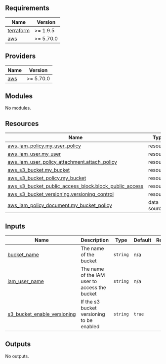## Requirements

| Name | Version |
|------|---------|
| <a name="requirement_terraform"></a> [terraform](#requirement\_terraform) | >= 1.9.5 |
| <a name="requirement_aws"></a> [aws](#requirement\_aws) | >= 5.70.0 |

## Providers

| Name | Version |
|------|---------|
| <a name="provider_aws"></a> [aws](#provider\_aws) | >= 5.70.0 |

## Modules

No modules.

## Resources

| Name | Type |
|------|------|
| [aws_iam_policy.my_user_policy](https://registry.terraform.io/providers/hashicorp/aws/latest/docs/resources/iam_policy) | resource |
| [aws_iam_user.my_user](https://registry.terraform.io/providers/hashicorp/aws/latest/docs/resources/iam_user) | resource |
| [aws_iam_user_policy_attachment.attach_policy](https://registry.terraform.io/providers/hashicorp/aws/latest/docs/resources/iam_user_policy_attachment) | resource |
| [aws_s3_bucket.my_bucket](https://registry.terraform.io/providers/hashicorp/aws/latest/docs/resources/s3_bucket) | resource |
| [aws_s3_bucket_policy.my_bucket](https://registry.terraform.io/providers/hashicorp/aws/latest/docs/resources/s3_bucket_policy) | resource |
| [aws_s3_bucket_public_access_block.block_public_access](https://registry.terraform.io/providers/hashicorp/aws/latest/docs/resources/s3_bucket_public_access_block) | resource |
| [aws_s3_bucket_versioning.versioning_control](https://registry.terraform.io/providers/hashicorp/aws/latest/docs/resources/s3_bucket_versioning) | resource |
| [aws_iam_policy_document.my_bucket_policy](https://registry.terraform.io/providers/hashicorp/aws/latest/docs/data-sources/iam_policy_document) | data source |

## Inputs

| Name | Description | Type | Default | Required |
|------|-------------|------|---------|:--------:|
| <a name="input_bucket_name"></a> [bucket\_name](#input\_bucket\_name) | The name of the bucket | `string` | n/a | yes |
| <a name="input_iam_user_name"></a> [iam\_user\_name](#input\_iam\_user\_name) | The name of the IAM user to access the bucket | `string` | n/a | yes |
| <a name="input_s3_bucket_enable_versioning"></a> [s3\_bucket\_enable\_versioning](#input\_s3\_bucket\_enable\_versioning) | If the s3 bucket versioning to be enabled | `string` | `true` | no |

## Outputs

No outputs.
